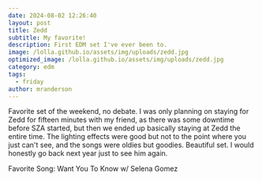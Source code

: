```yaml
---
date: 2024-08-02 12:26:40
layout: post
title: Zedd
subtitle: My favorite!
description: First EDM set I've ever been to.
image: /lolla.github.io/assets/img/uploads/zedd.jpg
optimized_image: /lolla.github.io/assets/img/uploads/zedd.jpg
category: edm
tags:
  - friday
author: mranderson
---
```


Favorite set of the weekend, no debate. I was only planning on staying for Zedd for fifteen minutes with my friend, as there was some downtime before SZA started, but then we ended up basically staying at Zedd the entire time. The lighting effects were good but not to the point where you just can't see, and the songs were oldies but goodies. Beautiful set. I would honestly go back next year just to see him again.

Favorite Song: Want You To Know w/ Selena Gomez